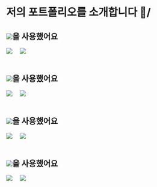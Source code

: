 # 저의 포트폴리오를 소개합니다 👋/


## <img src="https://img.shields.io/badge/Python-3766AB?style=flat-square&logo=Python&logoColor=white"/>을 사용했어요
[<img src="https://img.shields.io/badge/딥러닝을 이용한 매크로와 사용자 구분-000000?style=flat-square&logo=&logoColor=white"/>](https://github.com/ilovegalio/macrodetection)&nbsp;&nbsp;&nbsp;&nbsp;
[<img src="https://img.shields.io/badge/Custom_Gamepad-000000?style=flat-square&logo=&logoColor=white"/>](https://github.com/ilovegalio/Arduino_CustomGamepad)
<br><br>


## <img src="https://img.shields.io/badge/Pytorch-EE4C2C?style=flat-square&logo=Pytorch&logoColor=white"/></a><a>을 사용했어요</a>
[<img src="https://img.shields.io/badge/Macro_Detection-000000?style=flat-square&logo&logoColor=white"/>](https://github.com/ilovegalio/macrodetection)&nbsp;&nbsp;&nbsp;&nbsp;
[<img src="https://img.shields.io/badge/MSW_Reinforcement_Learning-000000?style=flat-square&logo=&logoColor=white"/>](https://github.com/ilovegalio/MSW_reinforcement-learning)
<br><br>


## <img src="https://img.shields.io/badge/Java-F7DF1E?style=flat-square&logo=JavaScript&logoColor=white"/><a>을 사용했어요</a>
[<img src="https://img.shields.io/badge/Java_Tankgame-000000?style=flat-square&logo&logoColor=white"/>](https://github.com/ilovegalio/java_tankgame)&nbsp;&nbsp;&nbsp;&nbsp;
[<img src="https://img.shields.io/badge/Interpreter_Java_To_Python-000000?style=flat-square&logo&logoColor=white"/>](https://github.com/ilovegalio/Interpreter_Java_To_Python)
<br><br>


## <img src="https://img.shields.io/badge/Arduino-00979D?style=flat-square&logo=Arduino&logoColor=white"/><a>을 사용했어요</a>
[<img src="https://img.shields.io/badge/Protect_Elk-000000?style=flat-square&logo&logoColor=white"/>](https://github.com/ilovegalio/exorcise_elk)&nbsp;&nbsp;&nbsp;&nbsp;
[<img src="https://img.shields.io/badge/CustomGamepad-000000?style=flat-square&logo=&logoColor=white"/>](https://github.com/ilovegalio/Arduino_CustomGamepad)
<br><br>


